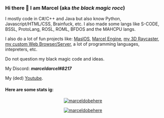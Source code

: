 ### Hi there 👋 I am Marcel (aka *the black magic rocc*)

I mostly code in C#/C++ and Java but also know Python, Javascript/HTML/CSS, Brainfuck, etc.
I also made some langs like S-CODE, BSSL, ProtoLang, ROSL, ROML, BFDOS and the MAHCPU langs.

I also do a lot of fun projects like: [MaslOS](https://github.com/marceldobehere/MaslOS), [Marcel Engine](https://github.com/marceldobehere/Marcel-Engine), [my 3D Raycaster](https://github.com/marceldobehere/SDL2-Raycasting-test-or-something-idek), [my custom Web Browser/Server](https://github.com/marceldobehere/custom-web-browser-and-server), a lot of programming languages, intepreters, etc.

Do not question my black magic code and ideas.

My Discord: ***marceldarcel#8217***

My (ded) [Youtube](https://www.youtube.com/channel/UCxFma9-3-LQiwhHNWqEsaXw).



#### Here are some stats ig:

<p align="center"> <a href="https://github.com/marceldobehere/"><img src="https://github-profile-trophy.vercel.app/?username=marceldobehere&theme=darkhub&margin-w=15&margin-h=15&column=7" alt="marceldobehere" /></a> </p>

<p align="center"> <a href="https://github.com/marceldobehere/"><img src="https://github-readme-stats.vercel.app/api?username=marceldobehere" alt="marceldobehere" /></a> </p>
